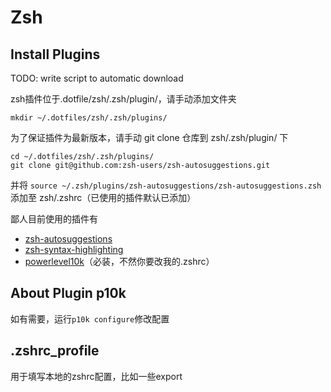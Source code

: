 # Zsh

## Install Plugins

TODO: write script to automatic download

zsh插件位于.dotfile/zsh/.zsh/plugin/，请手动添加文件夹

```shell
mkdir ~/.dotfiles/zsh/.zsh/plugins/
```

为了保证插件为最新版本，请手动 git clone 仓库到 zsh/.zsh/plugin/ 下

```shell
cd ~/.dotfiles/zsh/.zsh/plugins/
git clone git@github.com:zsh-users/zsh-autosuggestions.git
```

并将 `source ~/.zsh/plugins/zsh-autosuggestions/zsh-autosuggestions.zsh` 添加至 zsh/.zshrc（已使用的插件默认已添加）

鄙人目前使用的插件有

- [zsh-autosuggestions](https://github.com/zsh-users/zsh-autosuggestions)
- [zsh-syntax-highlighting](https://github.com/zsh-users/zsh-syntax-highlighting)
- [powerlevel10k](https://github.com/romkatv/powerlevel10k)（必装，不然你要改我的.zshrc）

## About Plugin p10k

如有需要，运行`p10k configure`修改配置

## .zshrc_profile

用于填写本地的zshrc配置，比如一些export
